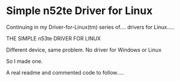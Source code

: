 # Simple n52te Driver for Linux

Continuing in my Driver-for-Linux(tm) series of.... drivers for Linux.....

THE SIMPLE n53te DRIVER FOR LINUX

Different device, same problem. No driver for Windows or Linux

So I made one.

A real readme and commented code to follow.....
